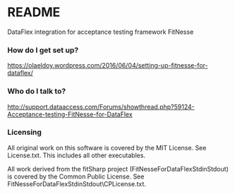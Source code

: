 # README #

DataFlex integration for acceptance testing framework FitNesse


### How do I get set up? ###

https://olaeldoy.wordpress.com/2016/06/04/setting-up-fitnesse-for-dataflex/

### Who do I talk to? ###

http://support.dataaccess.com/Forums/showthread.php?59124-Acceptance-testing-FitNesse-for-DataFlex

### Licensing ###
All original work on this software is covered by the MIT License. See License.txt.
This includes all other executables.

All work derived from the fitSharp project (FitNesseForDataFlexStdinStdout) is covered by the Common Public License. See FitNesseForDataFlexStdinStdout\CPLicense.txt.